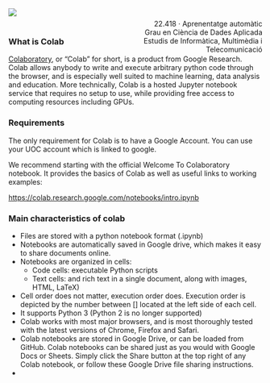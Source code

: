 <div style="width: 100%; clear: both;">
<div style="float: left; width: 50%;">
<img src="http://www.uoc.edu/portal/_resources/common/imatges/marca_UOC/UOC_Masterbrand.jpg" align="left">
</div>
<div style="float: right; width: 50%;">
<p style="margin: 0; padding-top: 22px; text-align:right;">22.418 · Aprenentatge automàtic</p>
<p style="margin: 0; text-align:right;">Grau en Ciència de Dades Aplicada</p>
<p style="margin: 0; text-align:right; padding-button: 100px;">Estudis de Informàtica, Multimèdia i Telecomunicació</p>
</div>
</div>
<div style="width:100%;">&nbsp;</div>

### What is Colab

[Colaboratory](https://research.google.com/colaboratory/faq.html), or “Colab” for short, is a product from Google Research. Colab allows anybody to write and execute arbitrary python code through the browser, and is especially well suited to machine learning, data analysis and education. More technically, Colab is a hosted Jupyter notebook service that requires no setup to use, while providing free access to computing resources including GPUs. 

### Requirements

The only requirement for Colab is to have a Google Account. You can use your UOC account which is linked to google.

We recommend starting with the official Welcome To Colaboratory notebook. It provides the basics of Colab as well as useful links to working examples:

https://colab.research.google.com/notebooks/intro.ipynb


### Main characteristics of colab

- Files are stored with a python notebook format (.ipynb)
- Notebooks are automatically saved in Google drive, which makes it easy to share documents online.
- Notebooks are organized in cells:
    - Code cells: executable Python scripts
    - Text cells: and rich text in a single document, along with images, HTML, LaTeX)
- Cell order does not matter, execution order does. Execution order is depicted by the number between [] located at the left side of each cell.
- It supports Python 3 (Python 2 is no longer supported)
- Colab works with most major browsers, and is most thoroughly tested with the latest versions of Chrome, Firefox and Safari.
- Colab notebooks are stored in Google Drive, or can be loaded from GitHub. Colab notebooks can be shared just as you would with Google Docs or Sheets. Simply click the Share button at the top right of any Colab notebook, or follow these Google Drive file sharing instructions.
- 

